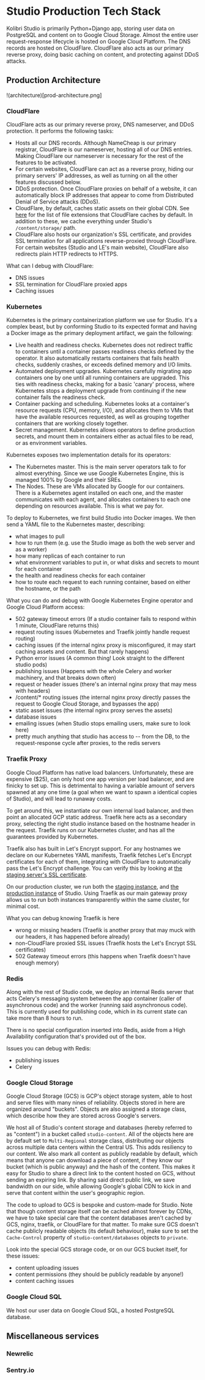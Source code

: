 # Studio Production Tech Stack

Kolibri Studio is primarily Python+Django app, storing user data on PostgreSQL and content
on to Google Cloud Storage. Almost the entire user request-response lifecycle is hosted on
Google Cloud Platform. The DNS records are hosted on CloudFlare. CloudFlare also acts as our
primary reverse proxy, doing basic caching on content, and protecting against DDoS attacks.

## Production Architecture

!(architecture)[prod-architecture.png]

### CloudFlare

CloudFlare acts as our primary reverse proxy, DNS nameserver, and DDoS protection.
It performs the following tasks:

- Hosts all our DNS records. Although NameCheap is our primary registrar, CloudFlare is our
nameserver, hosting all of our DNS entries. Making CloudFlare our nameserver is necessary for
the rest of the features to be activated.
- For certain websites, CloudFlare can act as a reverse proxy, hiding our primary servers' IP addresses,
as well as turning on all the other features discussed below.
- DDoS protection. Once CloudFlare proxies on behalf of a website, it can automatically block IP addresses
that appear to come from Distributed Denial of Service attacks (DDoS).
- CloudFlare, by default, caches static assets on their global CDN. See [here](https://support.cloudflare.com/hc/en-us/articles/200172516-Which-file-extensions-does-Cloudflare-cache-for-static-content-)
for the list of file extensions that CloudFlare caches by default. In addition to these, we cache everything under
Studio's `/content/storage/` path.
- CloudFlare also hosts our organization's SSL certificate, and provides SSL termination for all applications reverse-proxied
through CloudFlare. For certain websites (Studio and LE's main website),
CloudFlare also redirects plain HTTP redirects to HTTPS.

What can I debug with CloudFlare:
- DNS issues
- SSL termination for CloudFlare proxied apps
- Caching issues

### Kubernetes

Kubernetes is the primary containerization platform we use for Studio. It's a complex beast, but by conforming Studio to its
expected format and having a Docker image as the primary deployment artifact, we gain the following:

- Live health and readiness checks. Kubernetes does not redirect traffic to containers until a container passes readiness checks
defined by the operator. It also automatically restarts containers that fails health checks, suddenly crashes, or exceeds
defined memory and I/O limits.
- Automated deployment upgrades. Kubernetes carefully migrating app containers one by one until all running containers are upgraded. This ties
with readiness checks, making for a basic 'canary' process, where Kubernetes stops a deployment upgrade from continuing if the new
container fails the readiness check.
- Container packing and scheduling. Kubernetes looks at a container's resource requests (CPU, memory, I/O), and allocates them to VMs that
have the available resources requested, as well as grouping together containers that are working closely together.
- Secret management. Kubernetes allows operators to define production secrets, and mount them in containers either as actual files to be read,
or as environment variables.

Kubernetes exposes two implementation details for its operators:
- The Kubernetes master. This is the main server operators talk to for almost everything. Since we use Google Kubernetes Engine, this is managed
100% by Google and their SREs.
- The Nodes. These are VMs allocated by Google for our containers. There is a Kubernetes agent installed on each one, and the master communicates
with each agent, and allocates containers to each one depending on resources available. This is what we pay for.

To deploy to Kubernetes, we first build Studio into Docker images. We then send a YAML file to the Kubernetes master, describing:
- what images to pull
- how to run them (e.g. use the Studio image as both the web server and as a worker)
- how many replicas of each container to run
- what environment variables to put in, or what disks and secrets to mount for each container
- the health and readiness checks for each container
- how to route each request to each running container, based on either the hostname, or the path

What you can do and debug with Google Kubernetes Engine operator and Google Cloud Platform access:
- 502 gateway timeout errors (If a studio container fails to respond within 1 minute, CloudFlare returns this)
- request routing issues (Kubernetes and Traefik jointly handle request routing)
- caching issues (if the internal nginx proxy is misconfigured, it may start caching assets and content. But that rarely happens)
- Python error issues (A common thing! Look straight to the different studio pods)
- publishing issues (Happens with the whole Celery and worker machinery, and that breaks down often)
- request or header issues (there's an internal nginx proxy that may mess with headers)
- /content/* routing issues (the internal nginx proxy directly passes the request to Google Cloud Storage, and bypasses the app)
- static asset issues (the internal nginx proxy serves the assets)
- database issues
- emailing issues (when Studio stops emailing users, make sure to look here)
- pretty much anything that studio has access to -- from the DB, to the request-response cycle after proxies, to the redis servers

### Traefik Proxy

Google Cloud Platform has native load balancers. Unfortunately, these are expensive ($25), can only host one app version per load balancer,
and are finicky to set up. This is detrimental to having a variable amount of servers spawned at any one time (a goal when we want to spawn
a identical copies of Studio), and will lead to runaway costs.

To get around this, we instantiate our own internal load balancer, and then point an allocated GCP static address. Traefik here acts as a secondary
proxy, selecting the right studio instance based on the hostname header in the request. Traefik runs on our Kubernetes cluster, and has all the guarantees
provided by Kubernetes.

Traefik also has built in Let's Encrypt support. For any hostnames we declare on our Kubernetes YAML manifests, Traefik fetches Let's Encrypt
certificates for each of them, integrating with CloudFlare to automatically pass the Let's Encrypt challenge. You can verify this by looking
at [the staging server's SSL certificate](https://develop.studio.learningequality.org).

On our production cluster, we run both the [staging instance](https://develop.studio.learningequality.org), and
[the production instance](https://studio.learningequality.org) of Studio. Using Traefik as our main gateway proxy allows us to run both instances
transparently within the same cluster, for minimal cost.

What you can debug knowing Traefik is here
- wrong or missing headers (Traefik is another proxy that may muck with our headers, it has happened before already)
- non-CloudFlare proxied SSL issues (Traefik hosts the Let's Encrypt SSL certificates)
- 502 Gateway timeout errors (this happens when Traefik doesn't have enough memory)

### Redis

Along with the rest of Studio code, we deploy an internal Redis server that acts Celery's messaging system between
the app container (caller of asynchronous code) and the worker (running said asynchronous code). This is currently used
for publishing code, which in its current state can take more than 8 hours to run.

There is no special configuration inserted into Redis, aside from a High Availability configuration that's provided out of
the box.

Issues you can debug with Redis:
- publishing issues
- Celery

### Google Cloud Storage

Google Cloud Storage (GCS) is GCP's object storage system, able to host and serve files with many nines of reliability. Objects stored
in here are organized around "buckets". Objects are also assigned a storage class, which describe how they are stored across Google's
servers.

We host all of Studio's content storage and databases (hereby referred to as "content") in a bucket called `studio-content`.
All of the objects here are by default set to `Multi-Regional` storage class, distributing our objects across multiple
data centers within the Central US. This adds resiliency to our content. We also mark all content as publicly readable by default,
which means that anyone can download a piece of content, if they know our bucket (which is public anyway) and the hash of the content.
This makes it easy for Studio to share a direct link to the content hosted on GCS, without sending an expiring link. By sharing
said direct public link, we save bandwidth on our side, while allowing Google's global CDN to kick in and serve that content within
the user's geographic region.

The code to upload to GCS is bespoke and custom-made for Studio. Note that though content storage itself can be cached almost forever
by CDNs, we have to take special care that the content databases aren't cached by GCS, nginx, traefik, or CloudFlare for that matter.
To make sure GCS doesn't cache publicly readable objects (its default behaviour), make sure to set the `Cache-Control` property of
`studio-content/databases` objects to `private`.

Look into the special GCS storage code, or on our GCS bucket itself, for these issues:
- content uploading issues
- content permissions (they should be publicly readable by anyone!)
- content caching issues

### Google Cloud SQL

We host our user data on Google Cloud SQL, a hosted PostgreSQL database.


## Miscellaneous services

### Newrelic

### Sentry.io



